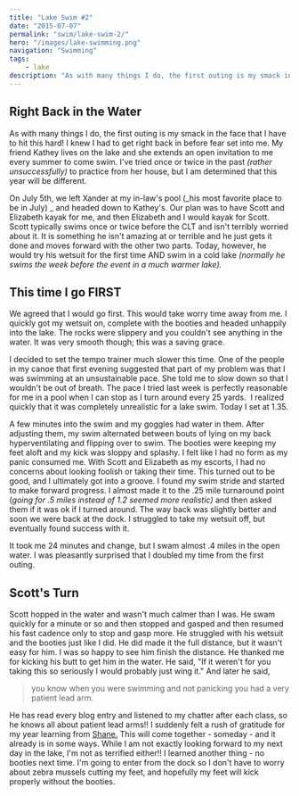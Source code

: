 ```yaml
---
title: "Lake Swim #2"
date: "2015-07-07"
permalink: "swim/lake-swim-2/"
hero: "/images/lake-swimming.png"
navigation: "Swimming"
tags:
    - lake
description: "As with many things I do, the first outing is my smack in the face that I have to hit this hard! I knew I had to get right back in before fear set into me. My friend Kathey lives on the lake and she extends an open invitation to me every summer to come swim."
---
```


## Right Back in the Water

As with many things I do, the first outing is my smack in the face that I have to hit this hard! I knew I had to get right back in before fear set into me. My friend Kathey lives on the lake and she extends an open invitation to me every summer to come swim. I've tried once or twice in the past _(rather unsuccessfully)_ to practice from her house, but I am determined that this year will be different.

On July 5th, we left Xander at my in-law's pool (_his most favorite place to be in July) _ and headed down to Kathey's. Our plan was to have Scott and Elizabeth kayak for me, and then Elizabeth and I would kayak for Scott. Scott typically swims once or twice before the CLT and isn't terribly worried about it. It is something he isn't amazing at or terrible and he just gets it done and moves forward with the other two parts. Today, however, he would try his wetsuit for the first time AND swim in a cold lake _(normally he swims the week before the event in a much warmer lake)._ 

## This time I go FIRST

We agreed that I would go first. This would take worry time away from me. I quickly got my wetsuit on, complete with the booties and headed unhappily into the lake. The rocks were slippery and you couldn't see anything in the water. It was very smooth though; this was a saving grace.

I decided to set the tempo trainer much slower this time. One of the people in my canoe that first evening suggested that part of my problem was that I was swimming at an unsustainable pace. She told me to slow down so that I wouldn't be out of breath. The pace I tried last week is perfectly reasonable for me in a pool when I can stop as I turn around every 25 yards.  I realized quickly that it was completely unrealistic for a lake swim. Today I set at 1.35.

A few minutes into the swim and my goggles had water in them. After adjusting them, my swim alternated between bouts of lying on my back hyperventilating and flipping over to swim. The booties were keeping my feet aloft and my kick was sloppy and splashy. I felt like I had no form as my panic consumed me. With Scott and Elizabeth as my escorts, I had no concerns about looking foolish or taking their time. This turned out to be good, and I ultimately got into a groove. I found my swim stride and started to make forward progress. I almost made it to the .25 mile turnaround point (_going for .5 miles instead of 1.2 seemed more realistic)_ and then asked them if it was ok if I turned around. The way back was slightly better and soon we were back at the dock. I struggled to take my wetsuit off, but eventually found success with it.

It took me 24 minutes and change, but I swam almost .4 miles in the open water. I was pleasantly surprised that I doubled my time from the first outing.

## Scott's Turn

Scott hopped in the water and wasn't much calmer than I was. He swam quickly for a minute or so and then stopped and gasped and then resumed his fast cadence only to stop and gasp more. He struggled with his wetsuit and the booties just like I did. He did made it the full distance, but it wasn't easy for him. I was so happy to see him finish the distance. He thanked me for kicking his butt to get him in the water. He said, "If it weren't for you taking this so seriously I would probably just wing it." And later he said,

> you know when you were swimming and not panicking you had a very patient lead arm.

He has read every blog entry and listened to my chatter after each class, so he knows all about patient lead arms!! I suddenly felt a rush of gratitude for my year learning from [Shane.](http://totalimmersion.net/blog/author/coachshane/#.VZxMLO1VhBc) This will come together - someday - and it already is in some ways. While I am not exactly looking forward to my next day in the lake, I'm not as terrified either!! I learned another thing - no booties next time. I'm going to enter from the dock so I don't have to worry about zebra mussels cutting my feet, and hopefully my feet will kick properly without the booties.
